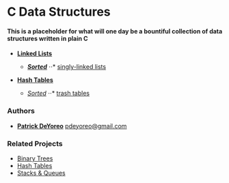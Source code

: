 # C Data Structures

####  This is a placeholder for what will one day be a bountiful collection of data structures written in plain C

- __[Linked Lists](linked_lists)__
  - _[__Sorted__](linked_lists/sorted)_
    ⋅⋅* [singly-linked lists](linked_lists/sorted/singly_linked_lists)

- __[Hash Tables](hash_tables)__
  - _[Sorted](hash_tables/sorted)_
    ⋅⋅* [trash tables](hash_tables/sorted/trash_tables)

### Authors

- __[Patrick DeYoreo](https://github.com/patrickdeyoreo/)__ <pdeyoreo@gmail.com>

### Related Projects

- [Binary Trees](https://github.com/patrickdeyoreo/holbertonschool-low_level_programming/tree/master/0x1D-binary_trees)
- [Hash Tables](https://github.com/patrickdeyoreo/holbertonschool-low_level_programming/tree/master/0x1A-hash_tables)
- [Stacks & Queues](https://github.com/patrickdeyoreo/monty)
